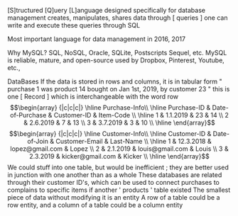 [S]tructured [Q]uery [L]anguage
designed specifically for database management
creates, manipulates, shares data through [ queries ]
	one can write and execute these queries through SQL

Most important language for data management in 2016, 2017

Why MySQL?
	SQL, NoSQL, Oracle, SQLite, Postscripts Sequel, etc.
	MySQL is reliable, mature, and open-source 
		used by Dropbox, Pinterest, Youtube, etc.,

DataBases
If the data is stored in rows and columns, it is in tabular form
	" purchase 1 was product 14 bought on Jan 1st, 2019, by customer 23 "
			this is one [ Record ] which is interchangeable with the word row
$$\begin{array} {|c|c|c|}
\hline
Purchase-Info\\
\hline
Purchase-ID & Date-of-Purchase & Customer-ID & Item-Code \\
\hline
1 & 1.1.2019 & 23 & 14 \\
2 & 2.6.2019 & 7 & 13 \\
3 & 3.7.2019 & 3 & 10 \\
\hline
\end{array}$$
$$\begin{array} {|c|c|c|}
\hline
Customer-Info\\
\hline
Customer-ID & Date-of-Join & Customer-Email & Last-Name \\ 
\hline
1 & 12.3.2018 & lopez@gmail.com & Lopez \\
2 & 2.1.2019 & louis@gmail.com & Louis \\
3 & 2.3.2019 & kicker@gmail.com & Kicker \\
\hline
\end{array}$$
We could stuff into one table, but would be inefficient ; they are better used in junction with one another than as a whole
	These databases are related through their customer ID's, which can be used to connect purchases to complains to specific items if another ' products ' table existed
		The smallest piece of data without modifying it is an entity
			A row of a table could be a row entity, and a column of a table could be a column entity